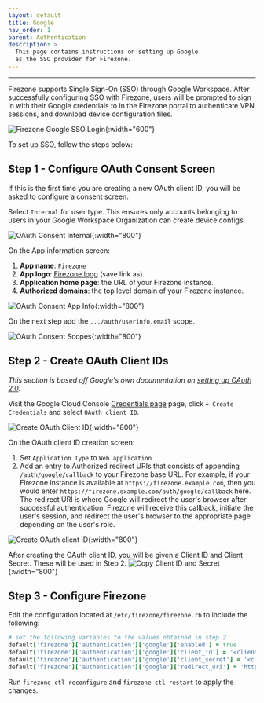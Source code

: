 ```yaml
---
layout: default
title: Google
nav_order: 1
parent: Authentication
description: >
  This page contains instructions on setting up Google
  as the SSO provider for Firezone.
---
```

---

Firezone supports Single Sign-On (SSO) through Google Workspace.
After successfully configuring SSO with Firezone, users will be prompted to sign
in with their Google credentials to in the Firezone portal to authenticate VPN
sessions, and download device configuration files.

![Firezone Google SSO Login](https://user-images.githubusercontent.com/52545545/156853456-1ab3f041-1002-4c79-a266-82acb5802890.gif){:width="600"}

To set up SSO, follow the steps below:

## Step 1 - Configure OAuth Consent Screen

If this is the first time you are creating a new OAuth client ID, you will
be asked to configure a consent screen.

Select `Internal` for user type. This ensures only accounts belonging to users
in your Google Workspace Organization can create device configs.

![OAuth Consent Internal](https://user-images.githubusercontent.com/52545545/156853731-1e4ad1d4-c761-4a28-84db-cd880e3c46a3.png){:width="800"}

On the App information screen:

1. **App name**: `Firezone`
1. **App logo**: [Firezone logo](https://user-images.githubusercontent.com/52545545/156854754-da66a9e1-33d5-47f5-877f-eff8b330ab2b.png)
(save link as).
1. **Application home page**: the URL of your Firezone instance.
1. **Authorized domains**: the top level domain of your Firezone instance.

![OAuth Consent App Info](https://user-images.githubusercontent.com/52545545/156853737-211ab7de-4c8f-4104-b3e8-5586c7a2ce6e.png){:width="800"}

On the next step add the `.../auth/userinfo.email` scope.

![OAuth Consent Scopes](https://user-images.githubusercontent.com/52545545/156853748-aed49198-989d-4b48-9e9a-108142bb4f8b.png){:width="800"}

## Step 2 - Create OAuth Client IDs

_This section is based off Google's own documentation on
[setting up OAuth 2.0](https://support.google.com/cloud/answer/6158849)._

Visit the Google Cloud Console
[Credentials page](https://console.cloud.google.com/apis/credentials)
page, click `+ Create Credentials` and select `OAuth client ID`.

![Create OAuth Client ID](https://user-images.githubusercontent.com/52545545/155904211-c36095b9-4bbd-44c1-95f8-bb165e314af3.png){:width="800"}

On the OAuth client ID creation screen:

1. Set `Application Type` to `Web application`
1. Add an entry to Authorized redirect URIs that consists of appending
`/auth/google/callback` to your Firezone base URL. For example, if your Firezone
instance is available at `https://firezone.example.com`, then you would enter
`https://firezone.example.com/auth/google/callback` here. The redirect URI is
where Google will redirect the user's browser after successful authentication.
Firezone will receive this callback, initiate the user's session, and redirect
the user's browser to the appropriate page depending on the user's role.

![Create OAuth client ID](https://user-images.githubusercontent.com/52545545/155904581-9a82fc9f-26ce-4fdf-8143-060cbad0a207.png){:width="800"}

After creating the OAuth client ID, you will be given a Client ID and Client Secret.
These will be used in Step 2.
![Copy Client ID and Secret](https://user-images.githubusercontent.com/52545545/155906344-aa3673e1-903a-482f-86fb-75f12fd17f4f.png){:width="800"}

## Step 3 - Configure Firezone

Edit the configuration located at `/etc/firezone/firezone.rb` to include the
following:

```ruby
# set the following variables to the values obtained in step 2
default['firezone']['authentication']['google']['enabled'] = true
default['firezone']['authentication']['google']['client_id'] = '<client_id>'
default['firezone']['authentication']['google']['client_secret'] = '<client_secret>'
default['firezone']['authentication']['google']['redirect_uri'] = 'https://firezone.example.com/auth/google/callback'
```

Run `firezone-ctl reconfigure` and `firezone-ctl restart` to apply the changes.
